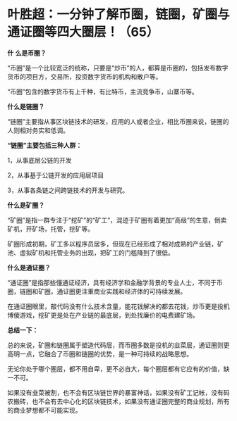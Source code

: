 
# 叶胜超：一分钟了解币圈，链圈，矿圈与通证圈等四大圈层！（65）

**什** **么是币圈？**



“币圈”是一个比较宽泛的统称，只要是“炒币”的人，都算是币圈的，包括发布数字货币的项目方，交易所，投资数字货币的机构和散户等。



“币圈”包含的数字货币有上千种，有比特币，主流竞争币，山寨币等。



**什么是链圈？**



“链圈”主要指从事区块链技术的研发，应用的人或者企业，相比币圈来说，链圈的人则相对务实和低调。



**“链圈”主要包括三种人群：**



1，从事底层公链的开发



2，从事基于公链开发的应用层项目



3，从事各条链之间跨链技术的开发与研究。



**什么是矿圈？**



“矿圈”是指一群专注于“挖矿”的“矿工”，混迹于矿圈有着更加“高级”的生意，倒卖矿机，开矿场，托管，挖矿等。



矿圈形成初期，矿工多以程序员居多，但现在已经形成了相对成熟的产业链，矿池、虚拟矿机和托管业务的出现，把矿工的门槛降到了很低。



**什么是通证圈？**



“通证圈”是指那些懂通证经济，具有经济学和金融学背景的专业人士，不同于币圈，链圈和矿圈，通证圈更注重商业实践和经济体的可持续发展。



在通证圈眼里，敲代码没有什么技术含量，能花钱解决的都去花钱，炒币更是投机博傻游戏，挖矿更是处在产业链的最底层，到处找廉价的电费建矿场。



**总结一下：**



总的来说，矿圈和链圈属于塑造代码层，而币圈多数是投机的韭菜层，通证圈则更高明一点，它融合了币圈和链圈的优势，是一种可持续的战略思想。



无论你处于哪个圈层，都不用自卑，更不必自大，每个圈层都有它应有的价值，缺一不可。



如果没有韭菜被割，也不会有区块链世界的暴富神话，如果没有矿工记帐，没有码农搬砖，也不会有去中心化的区块链技术，如果没有通证圈完整的商业规划，所有的商业梦想都不可能实现。
